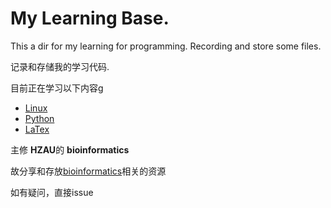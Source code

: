 # My Learning Base.
This a dir for my learning for programming.
Recording and store some files.

记录和存储我的学习代码.

目前正在学习以下内容g

- [Linux][def]
- [Python][def2]
- [LaTex][def4]

主修 **HZAU**的 **bioinformatics**

故分享和存放[bioinformatics][def3]相关的资源

如有疑问，直接issue

[def]: https://github.com/ZonesTissyc/Learning-Base/tree/main/Linux
[def2]: https://github.com/ZonesTissyc/Learning-Base/tree/main/python
[def3]: bioinformatics007
[def4]: LaTex
